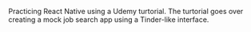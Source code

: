 Practicing React Native using a Udemy turtorial. The turtorial goes over creating a mock job search app using a Tinder-like interface.